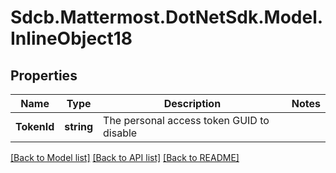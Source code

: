 # Sdcb.Mattermost.DotNetSdk.Model.InlineObject18
## Properties

Name | Type | Description | Notes
------------ | ------------- | ------------- | -------------
**TokenId** | **string** | The personal access token GUID to disable | 

[[Back to Model list]](../README.md#documentation-for-models) [[Back to API list]](../README.md#documentation-for-api-endpoints) [[Back to README]](../README.md)


